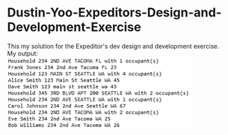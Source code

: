 # Dustin-Yoo-Expeditors-Design-and-Development-Exercise
This my solution for the Expeditor's dev design and development exercise.
My output:
![output](output.png)
